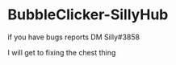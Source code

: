 # BubbleClicker-SillyHub

if you have bugs reports DM Silly#3858 

I will get to fixing the chest thing 
